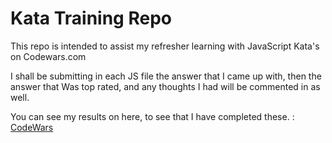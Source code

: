 # Kata Training Repo

This repo is intended to assist my refresher learning with JavaScript Kata's on Codewars.com

I shall be submitting in each JS file the answer that I came up with, then the answer that Was top rated, and any thoughts I had will be commented in as well.

You can see my results on here, to see that I have completed these. : [CodeWars](https://www.codewars.com/users/dano5342)